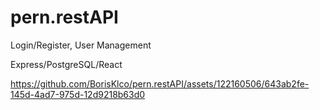 # pern.restAPI 

Login/Register, User Management

Express/PostgreSQL/React

https://github.com/BorisKlco/pern.restAPI/assets/122160506/643ab2fe-145d-4ad7-975d-12d9218b63d0




